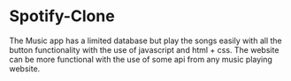 # Spotify-Clone
 The Music app has a limited database but play the songs easily with all the button functionality with the use of javascript and html + css. The website can be more functional with the use of some api from any music playing website.
